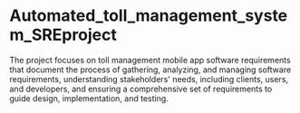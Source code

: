 # Automated_toll_management_system_SREproject
The project focuses on toll management mobile app software requirements that document the process of gathering, analyzing, and managing software requirements, understanding stakeholders' needs, including clients, users, and developers, and ensuring a comprehensive set of requirements to guide design, implementation, and testing.

